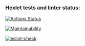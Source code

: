 ### Hexlet tests and linter status:
[![Actions Status](https://github.com/programcuser/frontend-project-lvl1/workflows/hexlet-check/badge.svg)](https://github.com/programcuser/frontend-project-lvl1/actions)

[![Maintainability](https://api.codeclimate.com/v1/badges/6872f35b59cd0605bc96/maintainability)](https://codeclimate.com/github/programcuser/frontend-project-lvl1/maintainability)

[![eslint-check](https://github.com/programcuser/frontend-project-lvl1/actions/workflows/eslint-check.yml/badge.svg)](https://github.com/programcuser/frontend-project-lvl1/actions/workflows/eslint-check.yml)